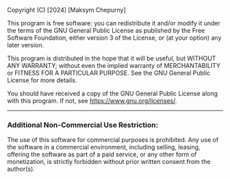 Copyright (C) [2024] [Maksym Chepurny]

This program is free software: you can redistribute it and/or modify it under the terms of the GNU General Public License as published by the Free Software Foundation, either version 3 of the License, or (at your option) any later version.

This program is distributed in the hope that it will be useful, but WITHOUT ANY WARRANTY; without even the implied warranty of MERCHANTABILITY or FITNESS FOR A PARTICULAR PURPOSE. See the GNU General Public License for more details.

You should have received a copy of the GNU General Public License along with this program. If not, see <https://www.gnu.org/licenses/>.

---

### Additional Non-Commercial Use Restriction:

The use of this software for commercial purposes is prohibited. Any use of the software in a commercial environment, including selling, leasing, offering the software as part of a paid service, or any other form of monetization, is strictly forbidden without prior written consent from the author(s).
